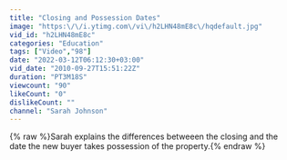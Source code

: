 ```yaml
---
title: "Closing and Possession Dates"
image: "https:\/\/i.ytimg.com\/vi\/h2LHN48mE8c\/hqdefault.jpg"
vid_id: "h2LHN48mE8c"
categories: "Education"
tags: ["Video","98"]
date: "2022-03-12T06:12:30+03:00"
vid_date: "2010-09-27T15:51:22Z"
duration: "PT3M18S"
viewcount: "90"
likeCount: "0"
dislikeCount: ""
channel: "Sarah Johnson"
---
```

{% raw %}Sarah explains the differences betweeen the closing and the date the new buyer takes possession of the property.{% endraw %}

